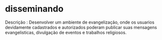 # disseminando

Descrição : Desenvolver um ambiente de evangelização, onde os usuarios devidamente cadastrados e autorizados poderam publicar suas mensagens evangelisticas, divulgação de eventos e trabalhos religiosos.



